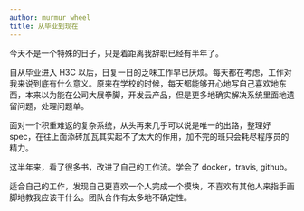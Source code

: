 ```yaml
---
author: murmur wheel
title: 从毕业到现在
---
```


今天不是一个特殊的日子，只是着距离我辞职已经有半年了。

自从毕业进入 H3C 以后，日复一日的乏味工作早已厌烦。每天都在考虑，工作对我来说到底有什么意义。原来在学校的时候，每天都能够开心地写自己喜欢地东西，本来以为能在公司大展拳脚，开发云产品，但是更多地确实解决系统里面地遗留问题，处理问题单。

面对一个积重难返的复杂系统，从头再来几乎可以说是唯一的出路，整理好 spec，在往上面添砖加瓦其实起不了太大的作用，加不完的班只会耗尽程序员的精力。

这半年来，看了很多书，改进了自己的工作流。学会了 docker，travis, github。

适合自己的工作，发现自己更喜欢一个人完成一个模块，不喜欢有其他人来指手画脚地教我应该干什么。团队合作有太多地不确定性。
